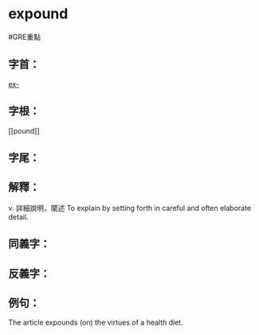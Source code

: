 # expound

#GRE重點 
## 字首：
[ex-](/Root%20Prefix%20and%20Suffix/E/ex-.md)

## 字根：
[[pound]]


## 字尾：


## 解釋：
v.
詳細說明，闡述
To explain by setting forth in careful and often elaborate detail.

## 同義字：


## 反義字：

## 例句：
The article expounds (on) the virtues of a health diet.
